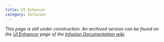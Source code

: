 ```yaml
---
title: UI Enhancer
category: Infusion
---
```


_This page is still under construction. An archived version can be found on the [UI
Enhancer](https://fluidproject.atlassian.net/wiki/spaces/docs/pages/7079679/UI+Enhancer) page of the [Infusion Documentation
wiki](https://fluidproject.atlassian.net/wiki/spaces/docs/overview)._
